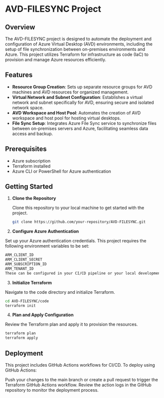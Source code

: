 # AVD-FILESYNC Project

## Overview

The AVD-FILESYNC project is designed to automate the deployment and configuration of Azure Virtual Desktop (AVD) environments, including the setup of file synchronization between on-premises environments and Azure. This project utilizes Terraform for infrastructure as code (IaC) to provision and manage Azure resources efficiently.

## Features

- **Resource Group Creation**: Sets up separate resource groups for AVD machines and AVD resources for organized management.
- **Virtual Network and Subnet Configuration**: Establishes a virtual network and subnet specifically for AVD, ensuring secure and isolated network space.
- **AVD Workspace and Host Pool**: Automates the creation of AVD workspace and host pool for hosting virtual desktops.
- **File Sync Setup**: Integrates Azure File Sync service to synchronize files between on-premises servers and Azure, facilitating seamless data access and backup.

## Prerequisites

- Azure subscription
- Terraform installed
- Azure CLI or PowerShell for Azure authentication

## Getting Started

1. **Clone the Repository**

   Clone this repository to your local machine to get started with the project.

   ```sh
   git clone https://github.com/your-repository/AVD-FILESYNC.git
   ````
2. **Configure Azure Authentication**

Set up your Azure authentication credentials. This project requires the following environment variables to be set:

```sh
ARM_CLIENT_ID
ARM_CLIENT_SECRET
ARM_SUBSCRIPTION_ID
ARM_TENANT_ID
These can be configured in your CI/CD pipeline or your local development environment.
````

3. **Initialize Terraform**

Navigate to the code directory and initialize Terraform.

```sh
cd AVD-FILESYNC/code
terraform init
```
4. **Plan and Apply Configuration**

Review the Terraform plan and apply it to provision the resources.

```sh
terraform plan
terraform apply
````
## Deployment
This project includes GitHub Actions workflows for CI/CD. To deploy using GitHub Actions:

Push your changes to the main branch or create a pull request to trigger the Terraform GitHub Actions workflow.
Review the action logs in the GitHub repository to monitor the deployment process.


